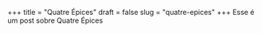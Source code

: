 +++
title = "Quatre Épices"
draft = false
slug = "quatre-epices"
+++
Esse é um post sobre Quatre Épices
